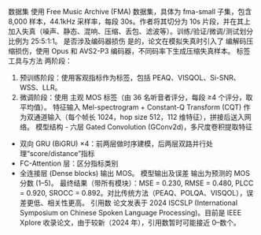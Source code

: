 数据集	使用 Free Music Archive (FMA) 数据集，具体为 fma-small 子集，包含 8,000 样本，44.1kHz 采样率，每段 30s。作者将其切分为 10s 片段，并在其上加入失真（噪声、静态、混响、压缩、丢包、滤波等）。训练/验证/微调/测试划分比例为 25:5:1:1。
是否涉及编码器损伤	是的，论文在模拟失真时引入了 编解码压缩损伤，使用 Opus 和 AVS2-P3 编码器，不同码率下生成压缩失真样本。
标签工具与方法	两阶段：
1. 预训练阶段：使用客观指标作为标签，包括 PEAQ、VISQOL、Si-SNR、WSS、LLR。
2. 微调阶段：使用 主观 MOS 标签（由 36 名听音者评分，每段 ≥4 个评分，取平均值）。
特征输入	Mel-spectrogram + Constant-Q Transform (CQT) 作为双通道输入（每个帧长 1024，hop size 512，112 维特征），拼接后送入网络。
模型结构	- 六层 Gated Convolution (GConv2d)，多尺度卷积提取特征
- 双向 GRU (BiGRU) ×4：前两层做时序建模，后两层双路并行处理“score/distance”指标
- FC-Attention 层：区分指标类别
- 全连接层 (Dense blocks) 输出 MOS。
模型输出及误差	输出为预测的 MOS 分数 (1–5)。
最终结果（带所有模块）：MSE = 0.230, RMSE = 0.480, PLCC = 0.920, SROCC = 0.892。对比传统方法（PEAQ、POLQA、VISQOL），误差更低、相关性更高。
引用数	论文发表于 2024 ISCSLP (International Symposium on Chinese Spoken Language Processing)。目前是 IEEE Xplore 收录论文，由于较新（2024 年），引用数暂时可能接近 0–数个。
